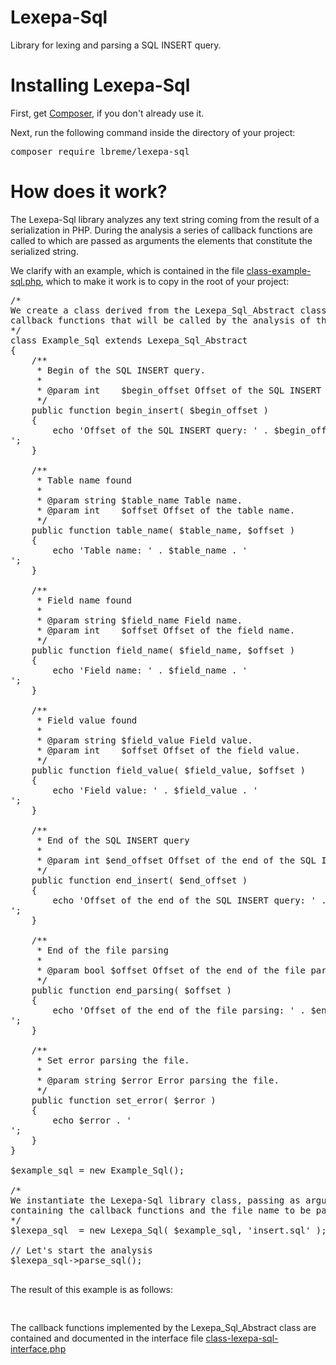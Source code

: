 # Lexepa-Sql
Library for lexing and parsing a SQL INSERT query.

<h1>Installing Lexepa-Sql</h1>
<p>First, get <a href="https://getcomposer.org/download/">Composer</a>, if you don't already use it.</p>
<p>Next, run the following command inside the directory of your project:</p>
<pre>composer require lbreme/lexepa-sql</pre>

<h1>How does it work?</h1>
<p>The Lexepa-Sql library analyzes any text string coming from the result of a serialization in PHP. During the analysis a series of callback functions are called to which are passed as arguments the elements that constitute the serialized string.</p>

<p>We clarify with an example, which is contained in the file <a href="https://github.com/lbreme/lexepa-sql/blob/main/class-example-sql.php">class-example-sql.php</a>, which to make it work is to copy in the root of your project:</p>

<pre>
/*
We create a class derived from the Lexepa_Sql_Abstract class, which implements all the
callback functions that will be called by the analysis of the SQL INSERT query
*/
class Example_Sql extends Lexepa_Sql_Abstract
{
	/**
	 * Begin of the SQL INSERT query.
	 *
	 * @param int    $begin_offset Offset of the SQL INSERT query.
	 */
	public function begin_insert( $begin_offset )
	{
		echo 'Offset of the SQL INSERT query: ' . $begin_offset . '<br />';
	}

	/**
	 * Table name found
	 *
	 * @param string $table_name Table name.
	 * @param int    $offset Offset of the table name.
	 */
	public function table_name( $table_name, $offset )
	{
		echo 'Table name: ' . $table_name . '<br />';
	}

	/**
	 * Field name found
	 *
	 * @param string $field_name Field name.
	 * @param int    $offset Offset of the field name.
	 */
	public function field_name( $field_name, $offset )
	{
		echo 'Field name: ' . $field_name . '<br />';
	}

	/**
	 * Field value found
	 *
	 * @param string $field_value Field value.
	 * @param int    $offset Offset of the field value.
	 */
	public function field_value( $field_value, $offset )
	{
		echo 'Field value: ' . $field_value . '<br />';
	}

	/**
	 * End of the SQL INSERT query
	 *
	 * @param int $end_offset Offset of the end of the SQL INSERT query.
	 */
	public function end_insert( $end_offset )
	{
		echo 'Offset of the end of the SQL INSERT query: ' . $end_offset . '<br />';
	}

	/**
	 * End of the file parsing
	 *
	 * @param bool $offset Offset of the end of the file parsing.
	 */
	public function end_parsing( $offset )
	{
		echo 'Offset of the end of the file parsing: ' . $end_offset . '<br />';
	}

	/**
	 * Set error parsing the file.
	 *
	 * @param string $error Error parsing the file.
	 */
	public function set_error( $error )
	{
		echo $error . '<br />';
	}
}

$example_sql = new Example_Sql();

/*
We instantiate the Lexepa-Sql library class, passing as arguments the $example_sql object
containing the callback functions and the file name to be parsed
*/
$lexepa_sql  = new Lexepa_Sql( $example_sql, 'insert.sql' );

// Let's start the analysis
$lexepa_sql->parse_sql();

</pre>

<p>The result of this example is as follows:</p>

<pre>

</pre>

<p>The callback functions implemented by the Lexepa_Sql_Abstract class are contained and documented in the interface file <a href="https://github.com/lbreme/lexepa-sql/blob/main/src/class-lexepa-sql-interface.php">class-lexepa-sql-interface.php</a></p>

